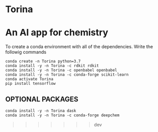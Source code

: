 # Torina
An AI app for chemistry
=======

To create a conda environment with all of the dependencies. Write the followig commands
```
conda create -n Torina python=3.7
conda install -y -n Torina -c rdkit rdkit 
conda install -y -n Torina -c openbabel openbabel
conda install -y -n Torina -c conda-forge scikit-learn
conda activate Torina
pip install tensorflow
```
## OPTIONAL PACKAGES
```
conda install -y -n Torina dask
conda install -y -n Torina -c conda-forge deepchem
```
>>>>>>> dev
